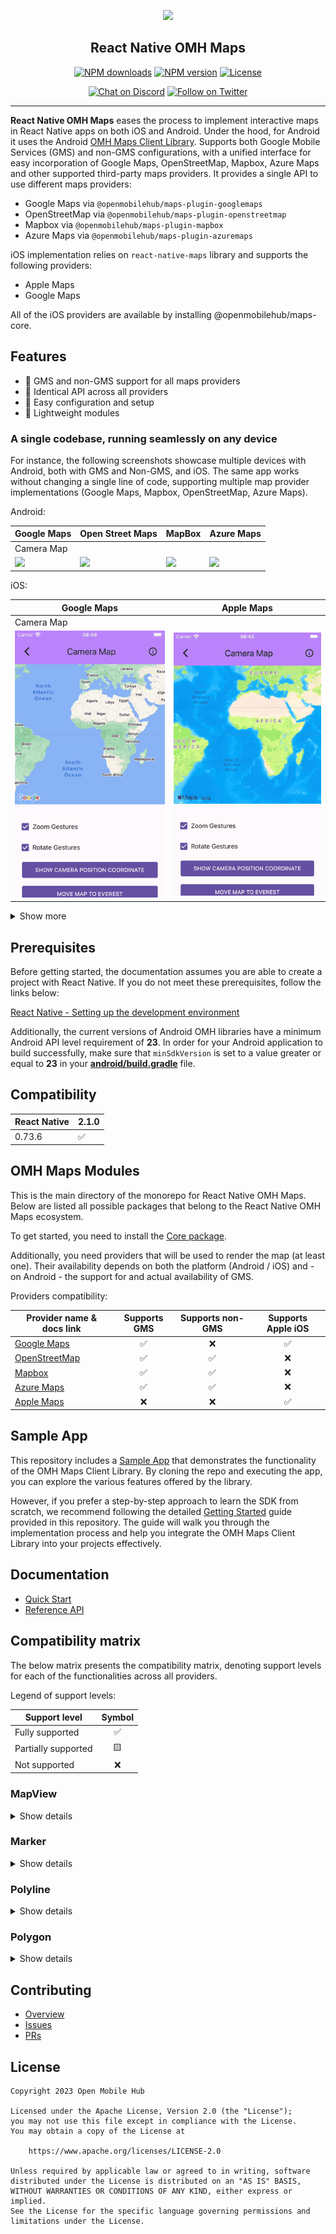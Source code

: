 <p align="center">
  <a href="https://openmobilehub.org/">
    <img width="160px" src="https://openmobilehub.org/wp-content/uploads/sites/13/2024/06/OpenMobileHub-horizontal-color.svg"/><br/>
  </a>
  <h2 align="center">React Native OMH Maps</h2>
</p>

<p align="center">
  <a href="https://www.npmjs.com/package/@openmobilehub/maps-core"><img src="https://img.shields.io/npm/dm/@openmobilehub/maps-core.svg?style=flat" alt="NPM downloads"/></a>
  <a href="https://www.npmjs.com/package/@openmobilehub/maps-core"><img src="https://img.shields.io/npm/v/@openmobilehub/maps-core.svg?style=flat" alt="NPM version"/></a>
  <a href="/LICENSE"><img src="https://img.shields.io/npm/l/@openmobilehub/maps-core.svg?style=flat" alt="License"/></a>
</p>

<p align="center">
  <a href="https://discord.com/invite/yTAFKbeVMw"><img src="https://img.shields.io/discord/1115727214827278446.svg?style=flat&colorA=7289da&label=Chat%20on%20Discord" alt="Chat on Discord"/></a>
  <a href="https://twitter.com/openmobilehub"><img src="https://img.shields.io/twitter/follow/rnfirebase.svg?style=flat&colorA=1da1f2&colorB=&label=Follow%20on%20Twitter" alt="Follow on Twitter"/></a>
</p>

---

**React Native OMH Maps** eases the process to implement interactive maps in React Native apps on both iOS and Android. Under the hood, for Android it uses the Android [OMH Maps Client Library](https://github.com/openmobilehub/android-omh-maps). Supports both Google Mobile Services (GMS) and non-GMS configurations, with a unified interface for easy incorporation of Google Maps, OpenStreetMap, Mapbox, Azure Maps and other supported third-party maps providers. It provides a single API to use different maps providers:

- Google Maps via `@openmobilehub/maps-plugin-googlemaps`
- OpenStreetMap via `@openmobilehub/maps-plugin-openstreetmap`
- Mapbox via `@openmobilehub/maps-plugin-mapbox`
- Azure Maps via `@openmobilehub/maps-plugin-azuremaps`

iOS implementation relies on `react-native-maps` library and supports the following providers:
- Apple Maps
- Google Maps

All of the iOS providers are available by installing @openmobilehub/maps-core.

## Features

- 📱 GMS and non-GMS support for all maps providers
- 🔗 Identical API across all providers
- 🌱 Easy configuration and setup
- 💨 Lightweight modules

### A single codebase, running seamlessly on any device

For instance, the following screenshots showcase multiple devices with Android, both with GMS and Non-GMS, and iOS. The same app works without changing a single line of code, supporting multiple map provider implementations (Google Maps, Mapbox, OpenStreetMap, Azure Maps).

Android:

<div align="center">

| Google Maps                                                                                                        | Open Street Maps                                                                                                 | MapBox                                                                                                              | Azure Maps                                                                                                         |
|--------------------------------------------------------------------------------------------------------------------|------------------------------------------------------------------------------------------------------------------|---------------------------------------------------------------------------------------------------------------------|--------------------------------------------------------------------------------------------------------------------|
| Camera Map                                                                                                         |
| <img src="https://raw.githubusercontent.com/openmobilehub/omh-assets/main/react-native-omh-maps/demo/gmaps_1.gif"> | <img src="https://raw.githubusercontent.com/openmobilehub/omh-assets/main/react-native-omh-maps/demo/osm_1.gif"> | <img src="https://raw.githubusercontent.com/openmobilehub/omh-assets/main/react-native-omh-maps/demo/mapbox_1.gif"> | <img src="https://raw.githubusercontent.com/openmobilehub/omh-assets/main/react-native-omh-maps/demo/azure_1.gif"> |

</div>

iOS:

<div align="center">

| Google Maps                                                                                                            | Apple Maps                                                                                                         |
|------------------------------------------------------------------------------------------------------------------------|--------------------------------------------------------------------------------------------------------------------|
| Camera Map                                                                                                             |
| <img src="https://raw.githubusercontent.com/openmobilehub/omh-assets/main/react-native-omh-maps/demo/gmaps_ios_1.gif"> | <img src="https://raw.githubusercontent.com/openmobilehub/omh-assets/main/react-native-omh-maps/demo/apple_1.gif"> |

</div>

<details>
  <summary>Show more</summary>

Android:

<div align="center">

| Google Maps                                                                                                        | Open Street Maps                                                                                                 | MapBox                                                                                                              | Azure Maps                                                                                                         |
|--------------------------------------------------------------------------------------------------------------------|------------------------------------------------------------------------------------------------------------------|---------------------------------------------------------------------------------------------------------------------|--------------------------------------------------------------------------------------------------------------------|
| Location Sharing Map                                                                                               |
| <img src="https://raw.githubusercontent.com/openmobilehub/omh-assets/main/react-native-omh-maps/demo/gmaps_2.gif"> | <img src="https://raw.githubusercontent.com/openmobilehub/omh-assets/main/react-native-omh-maps/demo/osm_2.gif"> | <img src="https://raw.githubusercontent.com/openmobilehub/omh-assets/main/react-native-omh-maps/demo/mapbox_2.gif"> | <img src="https://raw.githubusercontent.com/openmobilehub/omh-assets/main/react-native-omh-maps/demo/azure_2.gif"> |
| Marker Map                                                                                                         |
| <img src="https://raw.githubusercontent.com/openmobilehub/omh-assets/main/react-native-omh-maps/demo/gmaps_3.gif"> | <img src="https://raw.githubusercontent.com/openmobilehub/omh-assets/main/react-native-omh-maps/demo/osm_3.gif"> | <img src="https://raw.githubusercontent.com/openmobilehub/omh-assets/main/react-native-omh-maps/demo/mapbox_3.gif"> | <img src="https://raw.githubusercontent.com/openmobilehub/omh-assets/main/react-native-omh-maps/demo/azure_3.gif"> |
| Info Windows Map                                                                                                   |
| <img src="https://raw.githubusercontent.com/openmobilehub/omh-assets/main/react-native-omh-maps/demo/gmaps_4.gif"> | <img src="https://raw.githubusercontent.com/openmobilehub/omh-assets/main/react-native-omh-maps/demo/osm_4.gif"> | <img src="https://raw.githubusercontent.com/openmobilehub/omh-assets/main/react-native-omh-maps/demo/mapbox_4.gif"> | <img src="https://raw.githubusercontent.com/openmobilehub/omh-assets/main/react-native-omh-maps/demo/azure_4.gif"> |
| Polyline Map                                                                                                       |
| <img src="https://raw.githubusercontent.com/openmobilehub/omh-assets/main/react-native-omh-maps/demo/gmaps_5.gif"> | <img src="https://raw.githubusercontent.com/openmobilehub/omh-assets/main/react-native-omh-maps/demo/osm_5.gif"> | <img src="https://raw.githubusercontent.com/openmobilehub/omh-assets/main/react-native-omh-maps/demo/mapbox_5.gif"> | <img src="https://raw.githubusercontent.com/openmobilehub/omh-assets/main/react-native-omh-maps/demo/azure_5.gif"> |
| Polygon Map                                                                                                        |
| <img src="https://raw.githubusercontent.com/openmobilehub/omh-assets/main/react-native-omh-maps/demo/gmaps_6.gif"> | <img src="https://raw.githubusercontent.com/openmobilehub/omh-assets/main/react-native-omh-maps/demo/osm_6.gif"> | <img src="https://raw.githubusercontent.com/openmobilehub/omh-assets/main/react-native-omh-maps/demo/mapbox_6.gif"> | <img src="https://raw.githubusercontent.com/openmobilehub/omh-assets/main/react-native-omh-maps/demo/azure_6.gif"> |
| Custom Styles Map                                                                                                  |
| <img src="https://raw.githubusercontent.com/openmobilehub/omh-assets/main/react-native-omh-maps/demo/gmaps_7.gif"> | <img src="https://raw.githubusercontent.com/openmobilehub/omh-assets/main/react-native-omh-maps/demo/osm_7.png"> | <img src="https://raw.githubusercontent.com/openmobilehub/omh-assets/main/react-native-omh-maps/demo/mapbox_7.gif"> | <img src="https://raw.githubusercontent.com/openmobilehub/omh-assets/main/react-native-omh-maps/demo/azure_7.png"> |

</div>


iOS:

<div align="center">

| Google Maps                                                                                                            | Apple Maps                                                                                                         |
|------------------------------------------------------------------------------------------------------------------------|--------------------------------------------------------------------------------------------------------------------|
| Location Sharing Map                                                                                                   |
| <img src="https://raw.githubusercontent.com/openmobilehub/omh-assets/main/react-native-omh-maps/demo/gmaps_ios_2.gif"> | <img src="https://raw.githubusercontent.com/openmobilehub/omh-assets/main/react-native-omh-maps/demo/apple_2.gif"> |
| Marker Map                                                                                                             |
| <img src="https://raw.githubusercontent.com/openmobilehub/omh-assets/main/react-native-omh-maps/demo/gmaps_ios_3.gif"> | <img src="https://raw.githubusercontent.com/openmobilehub/omh-assets/main/react-native-omh-maps/demo/apple_3.gif"> |
| Info Windows Map                                                                                                       |
| <img src="https://raw.githubusercontent.com/openmobilehub/omh-assets/main/react-native-omh-maps/demo/gmaps_ios_4.gif"> | <img src="https://raw.githubusercontent.com/openmobilehub/omh-assets/main/react-native-omh-maps/demo/apple_4.gif"> |
| Polyline Map                                                                                                           |
| <img src="https://raw.githubusercontent.com/openmobilehub/omh-assets/main/react-native-omh-maps/demo/gmaps_ios_5.gif"> | <img src="https://raw.githubusercontent.com/openmobilehub/omh-assets/main/react-native-omh-maps/demo/apple_5.gif"> |
| Polygon Map                                                                                                            |
| <img src="https://raw.githubusercontent.com/openmobilehub/omh-assets/main/react-native-omh-maps/demo/gmaps_ios_6.gif"> | <img src="https://raw.githubusercontent.com/openmobilehub/omh-assets/main/react-native-omh-maps/demo/apple_6.gif"> |
| Custom Styles Map                                                                                                      |
| <img src="https://raw.githubusercontent.com/openmobilehub/omh-assets/main/react-native-omh-maps/demo/gmaps_ios_7.gif"> | <img src="https://raw.githubusercontent.com/openmobilehub/omh-assets/main/react-native-omh-maps/demo/apple_7.png"> |

</div>

</details>

## Prerequisites

Before getting started, the documentation assumes you are able to create a project with React Native. If you do not meet these prerequisites, follow the links below:

[React Native - Setting up the development environment](https://reactnative.dev/docs/environment-setup)

Additionally, the current versions of Android OMH libraries have a minimum Android API level requirement of **23**. In order for your Android application to build successfully, make sure that `minSdkVersion` is set to a value greater or equal to **23** in your [**android/build.gradle**](https://github.com/openmobilehub/react-native-omh-maps/blob/main/apps/sample-app/android/build.gradle#L4) file.

## Compatibility

| React Native | 2.1.0 |
| ------------ | ----- |
| 0.73.6       | ✅    |

## OMH Maps Modules

This is the main directory of the monorepo for React Native OMH Maps. Below are listed all possible packages that belong to the React Native OMH Maps ecosystem.

To get started, you need to install the [Core package](https://openmobilehub.github.io/react-native-omh-maps/docs/core).

Additionally, you need providers that will be used to render the map (at least one). Their availability depends on both the platform (Android / iOS) and - on Android - the support for and actual availability of GMS.

Providers compatibility:

| Provider name & docs link                                                               | Supports GMS | Supports non-GMS | Supports Apple iOS |
| --------------------------------------------------------------------------------------- | :----------: | :--------------: | :----------------: |
| [Google Maps](https://openmobilehub.github.io/react-native-omh-maps/docs/googlemaps)      |      ✅      |        ❌        |         ✅         |
| [OpenStreetMap](https://openmobilehub.github.io/react-native-omh-maps/docs/openstreetmap) |      ✅      |        ✅        |         ❌         |
| [Mapbox](https://openmobilehub.github.io/react-native-omh-maps/docs/mapbox)               |      ✅      |        ✅        |         ❌         |
| [Azure Maps](https://openmobilehub.github.io/react-native-omh-maps/docs/azuremaps)        |      ✅      |        ✅        |         ❌         |
| [Apple Maps](https://openmobilehub.github.io/react-native-omh-maps/docs/apple)            |      ❌      |        ❌        |         ✅         |

## Sample App

This repository includes a [Sample App](https://openmobilehub.github.io/react-native-omh-maps/docs/sample-app) that demonstrates the functionality of the OMH Maps Client Library. By cloning the repo and executing the app, you can explore the various features offered by the library.

However, if you prefer a step-by-step approach to learn the SDK from scratch, we recommend following the detailed [Getting Started](https://openmobilehub.github.io/react-native-omh-maps/docs/getting-started) guide provided in this repository. The guide will walk you through the implementation process and help you integrate the OMH Maps Client Library into your projects effectively.

## Documentation

- [Quick Start](https://openmobilehub.github.io/react-native-omh-maps/docs/getting-started)
- [Reference API](https://openmobilehub.github.io/react-native-omh-maps/docs/api)

## Compatibility matrix

The below matrix presents the compatibility matrix, denoting support levels for each of the functionalities across all providers.

Legend of support levels:

| Support level       | Symbol |
| ------------------- | :----: |
| Fully supported     |   ✅   |
| Partially supported |   🟨   |
| Not supported       |   ❌   |

### MapView

<details>
  <summary>Show details</summary>

| Props               | Android GoogleMaps | Android OpenStreetMaps | Android Mapbox | Android AzureMaps | iOS GoogleMaps | iOS AppleMaps |
| ------------------- | :----------------: | :--------------------: | :------------: | :---------------: | :------------: | :-----------: |
| mapStyle            |         ✅         |           ❌           |       ✅       |        ❌         |       ✅       |      ❌       |
| rotateEnabled       |         ✅         |           ✅           |       ✅       |        ❌         |       ✅       |      ❌       |
| zoomEnabled         |         ✅         |           ✅           |       ✅       |        ✅         |       ✅       |      ✅       |
| myLocationEnabled   |         ✅         |           ✅           |       ✅       |        ✅         |       ✅       |      🟨       |
| onMapReady          |         ✅         |           ✅           |       ✅       |        ✅         |       ✅       |      ✅       |
| onMapLoaded         |         ✅         |           ✅           |       ✅       |        ✅         |       ✅       |      ❌       |
| onCameraIdle        |         ✅         |           ✅           |       ✅       |        ✅         |       ✅       |      ✅       |
| onMyLocationClicked |         ✅         |           ✅           |       ✅       |        ✅         |       ✅       |      ✅       |
| onCameraMoveStarted |         ✅         |           🟨           |       🟨       |        ✅         |       ✅       |      ✅       |

Comments for partially supported properties:
| Property | Comments |
| --------------------- | -------- |
| myLocationEnabled | On iOS Apple Maps provider, the property only controls the display of user's current location; on this provider, 'move to current location' button is not supported |
| onCameraMoveStarted | Described in the OMH Android SDK [Plugin OpenStreetMap documentation](https://openmobilehub.github.io/android-omh-maps/advanced-docs/plugin-openstreetmap/README/), [Plugin Mapbox documentation](https://openmobilehub.github.io/android-omh-maps/advanced-docs/plugin-mapbox/README/) for `setOnCameraMoveStartedListener` |

| Ref                 | Android GoogleMaps | Android OpenStreetMaps | Android Mapbox | Android AzureMaps | iOS GoogleMaps | iOS AppleMaps |
| ------------------- | :----------------: | :--------------------: | :------------: | :---------------: | :------------: | :-----------: |
| getCameraCoordinate |         ✅         |           ✅           |       ✅       |        ✅         |       ✅       |      ✅       |
| setCameraCoordinate |         ✅         |           ✅           |       ✅       |        ✅         |       ✅       |      ✅       |
| getProviderName     |         ✅         |           ✅           |       ✅       |        ✅         |       ✅       |      ✅       |
| takeSnapshot        |         ✅         |           ✅           |       ✅       |        ❌         |       ✅       |      ✅       |

</details>

### Marker

<details>
  <summary>Show details</summary>

| Props                 | Android GoogleMaps | Android OpenStreetMaps | Android Mapbox | Android AzureMaps | iOS GoogleMaps | iOS AppleMaps |
| --------------------- | :----------------: | :--------------------: | :------------: | :---------------: | :------------: | :-----------: |
| position              |         ✅         |           ✅           |       ✅       |        ✅         |       ✅       |      ✅       |
| title                 |         ✅         |           ✅           |       ✅       |        ✅         |       ✅       |      🟨       |
| clickable             |         ✅         |           ✅           |       ✅       |        ✅         |       ✅       |      🟨       |
| draggable             |         ✅         |           ✅           |       ✅       |        ❌         |       ✅       |      ✅       |
| anchor                |         ✅         |           ✅           |       🟨       |        🟨         |       ✅       |      ❌       |
| infoWindowAnchor      |         ✅         |           ✅           |       ✅       |        ✅         |       ✅       |      ❌       |
| alpha                 |         ✅         |           ✅           |       ✅       |        ✅         |       ✅       |      ❌       |
| snippet               |         ✅         |           ✅           |       ✅       |        ✅         |       ✅       |      🟨       |
| isVisible             |         ✅         |           ✅           |       ✅       |        ✅         |       ✅       |      ✅       |
| isFlat                |         ✅         |           ✅           |       ✅       |        ✅         |       ✅       |      ❌       |
| rotation              |         ✅         |           ✅           |       ✅       |        ✅         |       ✅       |      ❌       |
| backgroundColor       |         ✅         |           ❌           |       ✅       |        ✅         |       ✅       |      ✅       |
| markerZIndex          |         ✅         |           ❌           |       ❌       |        ❌         |       ✅       |      ✅       |
| icon                  |         ✅         |           ✅           |       ✅       |        ✅         |       ✅       |      ❌       |
| consumeMarkerClicks   |         ✅         |           ✅           |       ✅       |        ✅         |       ❌       |      ❌       |
| onPress               |         🟨         |           ✅           |       ✅       |        ✅         |       ✅       |      ✅       |
| onDragStart           |         ✅         |           ✅           |       ✅       |        ❌         |       ✅       |      ✅       |
| onDrag                |         ✅         |           ✅           |       ✅       |        ❌         |       ✅       |      ✅       |
| onDragEnd             |         ✅         |           ✅           |       ✅       |        ❌         |       ✅       |      ✅       |
| onInfoWindowPress     |         ✅         |           ✅           |       ✅       |        ✅         |       ❌       |      ✅       |
| onInfoWindowLongPress |         ✅         |           ✅           |       ✅       |        ✅         |       ❌       |      ❌       |
| onInfoWindowClose     |         🟨         |           ✅           |       ✅       |        ✅         |       ❌       |      ❌       |
| onInfoWindowOpen      |         🟨         |           ✅           |       ✅       |        ✅         |       ❌       |      ❌       |

Comments for partially supported properties:
| Property | Comments |
| --------------------- | -------- |
| anchor | On Mapbox and Azure Maps providers, values are discretized as described in - respectively - the OMH Android SDK [Plugin Mapbox documentation](https://openmobilehub.github.io/android-omh-maps/advanced-docs/plugin-mapbox/README/) and the OMH Android SDK [Plugin AzureMaps documentation](https://openmobilehub.github.io/android-omh-maps/advanced-docs/plugin-azuremaps/README/) for `anchor` |
| onPress | Described in the OMH Android SDK [Plugin GoogleMaps documentation](https://openmobilehub.github.io/android-omh-maps/advanced-docs/plugin-googlemaps/README/) for `setOnMarkerClickListener` |
| onInfoWindowClose, onInfoWindowOpen | Described in the OMH Android SDK [Plugin GoogleMaps documentation](https://openmobilehub.github.io/android-omh-maps/advanced-docs/plugin-googlemaps/README/) for `setOnInfoWindowOpenStatusChangeListener` |
| title, snippet | Described in OMH iOS [Plugin AppleMaps documentation](https://openmobilehub.github.io/react-native-omh-maps/docs/apple) for `title` and `snippet` |

| Ref            | Android GoogleMaps | Android OpenStreetMaps | Android Mapbox | Android AzureMaps | iOS GoogleMaps | iOS AppleMaps |
| -------------- | :----------------: | :--------------------: | :------------: | :---------------: | :------------: | :-----------: |
| showInfoWindow |         ✅         |           ✅           |       ✅       |        ✅         |       ✅       |      ✅       |
| hideInfoWindow |         ✅         |           ✅           |       ✅       |        ✅         |       ✅       |      ✅       |

For advanced usage of `OmhMarker`, see the [Advanced Usage](https://openmobilehub.github.io/react-native-omh-maps/docs/advanced-usage) section.

</details>

### Polyline

<details>
  <summary>Show details</summary>

| Props                 | Android GoogleMaps | Android OpenStreetMaps | Android Mapbox | Android AzureMaps | iOS GoogleMaps | iOS AppleMaps |
| --------------------- | :----------------: | :--------------------: | :------------: | :---------------: | :------------: | :-----------: |
| points                |         ✅         |           ✅           |       ✅       |        ✅         |       ✅       |      ✅       |
| clickable             |         ✅         |           ✅           |       ✅       |        ✅         |       ✅       |      ✅       |
| color                 |         ✅         |           ✅           |       ✅       |        ✅         |       ✅       |      ✅       |
| width                 |         ✅         |           ✅           |       ✅       |        ✅         |       ✅       |      ✅       |
| isVisible             |         ✅         |           ✅           |       ✅       |        ✅         |       ✅       |      ✅       |
| zIndex                |         ✅         |           ❌           |       ❌       |        ❌         |       ✅       |      ❌       |
| jointType             |         ✅         |           ❌           |       ✅       |        ✅         |       ❌       |      ✅       |
| pattern               |         ✅         |           ❌           |       ❌       |        🟨         |       ❌       |      🟨       |
| onPolylineClick       |         ✅         |           ✅           |       ✅       |        ✅         |       ✅       |      ✅       |
| consumePolylineClicks |         ✅         |           ✅           |       ✅       |        ✅         |       ✅       |      ✅       |
| spans                 |         ✅         |           ❌           |       ❌       |        ❌         |       ✅       |      ❌       |
| cap                   |         ✅         |           🟨           |       ✅       |        🟨         |       ❌       |      🟨       |
| startCap              |         ✅         |           ❌           |       ❌       |        ❌         |       ❌       |      ❌       |
| endCap                |         ✅         |           ❌           |       ❌       |        ❌         |       ❌       |      ❌       |

Comments for partially supported properties:
| Property | Comments |
| --------------------- | -------- |
| pattern | Described in the OMH Android SDK [Plugin AzureMaps documentation](https://openmobilehub.github.io/android-omh-maps/advanced-docs/plugin-azuremaps/README/) and OMH iOS [Plugin AppleMaps documentation](https://openmobilehub.github.io/react-native-omh-maps/docs/apple) for `pattern` |
| cap | Described in the OMH Android SDK [Plugin OpenStreetMap documentation](https://openmobilehub.github.io/android-omh-maps/advanced-docs/plugin-openstreetmap/README/), [Plugin AzureMaps documentation](https://openmobilehub.github.io/android-omh-maps/advanced-docs/plugin-azuremaps/README/) for `setCap` and OMH iOS [Plugin AppleMaps documentation](https://openmobilehub.github.io/react-native-omh-maps/docs/apple) for `cap` |

</details>

### Polygon

<details>
  <summary>Show details</summary>

| Props                | Android GoogleMaps | Android OpenStreetMaps | Android Mapbox | Android AzureMaps | iOS GoogleMaps | iOS AppleMaps |
| -------------------- | :----------------: | :--------------------: | :------------: | :---------------: | :------------: | :-----------: |
| outline              |         ✅         |           ✅           |       ✅       |        ✅         |       ✅       |      ✅       |
| clickable            |         ✅         |           ✅           |       ✅       |        ✅         |       ✅       |      ✅       |
| strokeColor          |         ✅         |           ✅           |       ✅       |        ✅         |       ✅       |      ✅       |
| fillColor            |         ✅         |           ✅           |       ✅       |        ✅         |       ✅       |      ✅       |
| holes                |         ✅         |           ✅           |       ✅       |        ✅         |       ✅       |      ❌       |
| strokeWidth          |         ✅         |           ✅           |       ✅       |        ✅         |       ✅       |      ✅       |
| isVisible            |         ✅         |           ✅           |       ✅       |        ✅         |       ✅       |      ✅       |
| zIndex               |         ✅         |           ❌           |       ❌       |        ❌         |       ✅       |      ❌       |
| strokeJointType      |         ✅         |           ❌           |       ✅       |        ✅         |       ❌       |      🟨       |
| strokePattern        |         ✅         |           ❌           |       ❌       |        🟨         |       ❌       |      🟨       |
| onPolygonClick       |         ✅         |           ✅           |       ✅       |        ✅         |       ✅       |      ✅       |
| consumePolygonClicks |         ✅         |           ✅           |       ✅       |        ✅         |       ✅       |      ✅       |

Comments for partially supported properties:
| Property | Comments |
| --------------------- | -------- |
| strokeJointType | Described in the OMH iOS [Plugin AppleMaps documentation](https://openmobilehub.github.io/react-native-omh-maps/docs/apple) for `strokeJointType` |
| strokePattern | Described in the OMH Android SDK [Plugin AzureMaps documentation](https://openmobilehub.github.io/android-omh-maps/advanced-docs/plugin-azuremaps/README/) and OMH iOS [Plugin AppleMaps documentation](https://openmobilehub.github.io/react-native-omh-maps/docs/apple) for `strokePattern` |

</details>

## Contributing

- [Overview](https://openmobilehub.github.io/react-native-omh-maps/docs/contributing)
- [Issues](https://github.com/openmobilehub/react-native-omh-maps/issues)
- [PRs](https://github.com/openmobilehub/react-native-omh-maps/pulls)

## License

```
Copyright 2023 Open Mobile Hub

Licensed under the Apache License, Version 2.0 (the "License");
you may not use this file except in compliance with the License.
You may obtain a copy of the License at

    https://www.apache.org/licenses/LICENSE-2.0

Unless required by applicable law or agreed to in writing, software
distributed under the License is distributed on an "AS IS" BASIS,
WITHOUT WARRANTIES OR CONDITIONS OF ANY KIND, either express or implied.
See the License for the specific language governing permissions and
limitations under the License.
```

